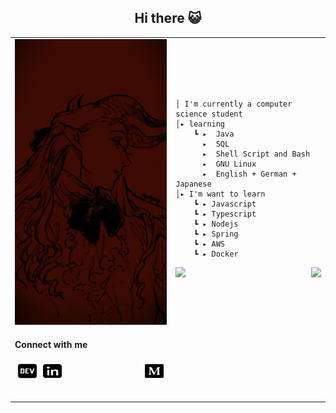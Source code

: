 <h2 align="center">Hi there 😺</h2>
<table>
    <tr>
        <td>
            <img src="https://github.com/marisellen/marisellen/blob/main/img.jpg" style="width:50em"; border: none;"/>
     <h4 align="left">Connect with me</h4>
        <p align="left">
            <a href="https://dev.to/mari_sellen" target="_blank" rel="noreferrer">
              <img align="left" src="https://github.com/marisellen/marisellen/blob/main/dev.png" alt="mari_sellen" height="30" width="40"target="_blank" rel="noreferrer"/></a>
            <a href="https://linkedin.com/in/marisellen" target="_blank">
              <img align="center" src="https://github.com/marisellen/marisellen/blob/main/linkedin.png" alt="marisellen" height="30" width="40" target="_blank" rel="noreferrer"/>                
               </a>
        <a href="https://medium.com/@marisellen" target="_blank">
          <img align="right" src="https://github.com/marisellen/marisellen/blob/main/medium.png" alt="@marisellen" height="30" width="40" target="_blank" rel="noreferrer"/></a>
        </p>
<br>
            </td>
        <td sstyle="vertical-align: top; height: 100px;">
    
    │ I'm currently a computer science student                                              
    │▸ learning
        ┗ ▸  Java
          ▸  SQL  
          ▸  Shell Script and Bash
          ▸  GNU Linux
          ▸  English + German + Japanese
    │▸ I'm want to learn 
        ┗ ▸ Javascript
        ┗ ▸ Typescript
        ┗ ▸ Nodejs
        ┗ ▸ Spring
        ┗ ▸ AWS
        ┗ ▸ Docker    

<p align="left">
    <a href="https://github.com/elidianaandrade/dio-lab-open-source/blob/main/utils/cards/github-stats.md">
    <img height="145em" src="https://github-readme-stats.vercel.app/api?username=marisellen&theme=shadow_red&show_icons=true">
        <a/>
    <a href="https://github.com/elidianaandrade/dio-lab-open-source/blob/main/utils/cards/github-stats.md">
    <img height="130m" align="right" src="https://github-readme-stats-git-masterrstaa-rickstaa.vercel.app/api/top-langs/?username=marisellen&layout=compact&bg_color=0d1117&border_color=A52A2A&title_color=A52A2A&text_color=353434"> 
        <a/>
<p/>
<tr/>
</td>
    
